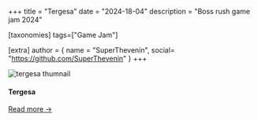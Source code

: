 +++
title = "Tergesa"
date = "2024-18-04"
description = "Boss rush game jam 2024"

[taxonomies]
tags=["Game Jam"]

[extra]
author = { name = "SuperThevenin", social= "https://github.com/SuperThevenin" }
+++

![tergesa thumnail](https://img.itch.zone/aW1nLzE0OTQzMzM0LnBuZw==/315x250%23c/iJfKH0.png?raw=true "tergesa thumnail")

#### Tergesa
[Read more ->]()